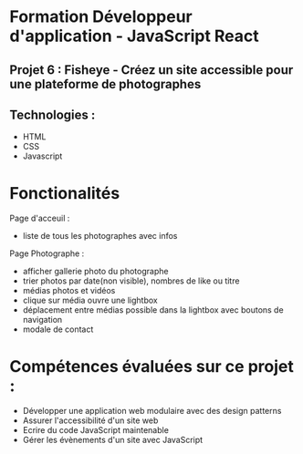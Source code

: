 # Formation Développeur d'application - JavaScript React

## Projet 6 : Fisheye - Créez un site accessible pour une plateforme de photographes

## Technologies :
- HTML
- CSS
- Javascript
# Fonctionalités
Page d'acceuil : 
- liste de tous les photographes avec infos

Page Photographe : 
- afficher gallerie photo du photographe
- trier photos par date(non visible), nombres de like ou titre
- médias photos et vidéos
- clique sur média ouvre une lightbox
- déplacement entre médias possible dans la lightbox avec boutons de navigation
- modale de contact

# Compétences évaluées sur ce projet : 
- Développer une application web modulaire avec des design patterns
- Assurer l'accessibilité d'un site web
- Ecrire du code JavaScript maintenable
- Gérer les évènements d'un site avec JavaScript

